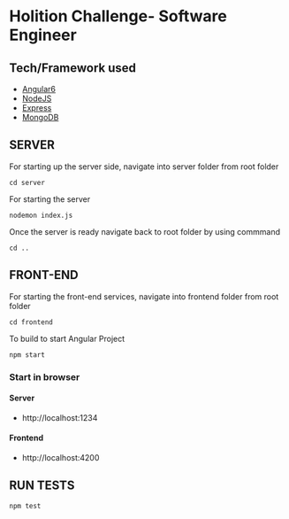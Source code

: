 # Holition Challenge- Software Engineer

## Tech/Framework used

* [Angular6](https://angular.io/)
* [NodeJS](https://angular.io/)
* [Express](https://expressjs.com/)
* [MongoDB](https://www.mongodb.com/)

## SERVER

For starting up the server side, navigate into server folder from root folder
```
cd server
```
For starting the server
```
nodemon index.js
```

Once the server is ready navigate back to root folder by using commmand
```
cd ..
```

## FRONT-END


For starting the front-end services, navigate into frontend folder from root folder
```
cd frontend
```
To build to start Angular Project
```
npm start
```


### Start in browser

#### Server  
* http://localhost:1234

#### Frontend
* http://localhost:4200


## RUN TESTS
```
npm test
```
